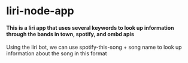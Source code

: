 # liri-node-app

<h4> This is a liri app that uses several keywords to look up information through the bands in town, spotify, and ombd apis </h4>

<p> Using the liri bot, we can use spotify-this-song + song name to look up information about the song in this format </p>


